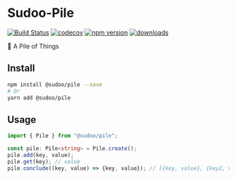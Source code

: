 # Sudoo-Pile

[![Build Status](https://travis-ci.com/SudoDotDog/Sudoo-Pile.svg?branch=master)](https://travis-ci.com/SudoDotDog/Sudoo-Pile)
[![codecov](https://codecov.io/gh/SudoDotDog/Sudoo-Pile/branch/master/graph/badge.svg)](https://codecov.io/gh/SudoDotDog/Sudoo-Pile)
[![npm version](https://badge.fury.io/js/%40sudoo%2Fpile.svg)](https://badge.fury.io/js/%40sudoo%2Fpile)
[![downloads](https://img.shields.io/npm/dm/@sudoo/pile.svg)](https://www.npmjs.com/package/@sudoo/pile)

:bouquet: A Pile of Things

## Install

```sh
npm install @sudoo/pile --save
# Or
yarn add @sudoo/pile
```

## Usage

```ts
import { Pile } from "@sudoo/pile";

const pile: Pile<string> = Pile.create();
pile.add(key, value);
pile.get(key); // value
pile.conclude((key, value) => {key, value}); // [{key, value}, {key2, value2}]
```
